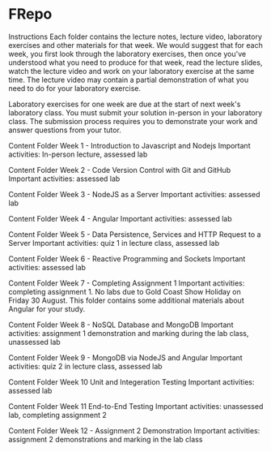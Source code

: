 # FRepo

Instructions
Each folder contains the lecture notes, lecture video, laboratory exercises and other materials for that week. We would suggest that for each week, you first look through the laboratory exercises, then once you've understood what you need to produce for that week, read the lecture slides, watch the lecture video and work on your laboratory exercise at the same time. The lecture video may contain a partial demonstration of what you need to do for your laboratory exercise.

Laboratory exercises for one week are due at the start of next week's laboratory class. You must submit your solution in-person in your laboratory class. The submission process requires you to demonstrate your work and answer questions from your tutor.

Content Folder
Week 1 - Introduction to Javascript and Nodejs
Important activities: In-person lecture, assessed lab

Content Folder
Week 2 - Code Version Control with Git and GitHub
Important activities: assessed lab

Content Folder
Week 3 - NodeJS as a Server
Important activities: assessed lab

Content Folder
Week 4 - Angular
Important activities: assessed lab

Content Folder
Week 5 - Data Persistence, Services and HTTP Request to a Server
Important activities: quiz 1 in lecture class, assessed lab

Content Folder
Week 6 - Reactive Programming and Sockets
Important activities: assessed lab

Content Folder
Week 7 - Completing Assignment 1
Important activities: completing assignment 1. No labs due to  Gold Coast Show Holiday on Friday 30 August. This folder contains some additional materials about Angular for your study.

Content Folder
Week 8 - NoSQL Database and MongoDB
Important activities:  assignment 1 demonstration and marking during the lab class, unassessed lab

Content Folder
Week 9 - MongoDB via NodeJS and Angular
Important activities: quiz 2 in lecture class, assessed lab

Content Folder
Week 10 Unit and Integeration Testing
Important activities: assessed lab

Content Folder
Week 11 End-to-End Testing
Important activities:  unassessed lab, completing assignment 2

Content Folder
Week 12 - Assignment 2 Demonstration
Important activities: assignment 2 demonstrations and marking in the lab class
